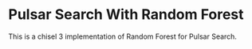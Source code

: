 Pulsar Search With Random Forest
=======================

This is a chisel 3 implementation of Random Forest for Pulsar Search.

